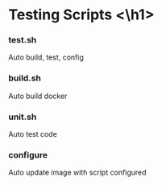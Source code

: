 <h1> Testing Scripts <\h1>

<h3> test.sh </h3>
Auto build, test, config

<h3> build.sh </h3>
Auto build docker

<h3> unit.sh </h3>
Auto test code

<h3> configure </h3>
Auto update image with script configured
